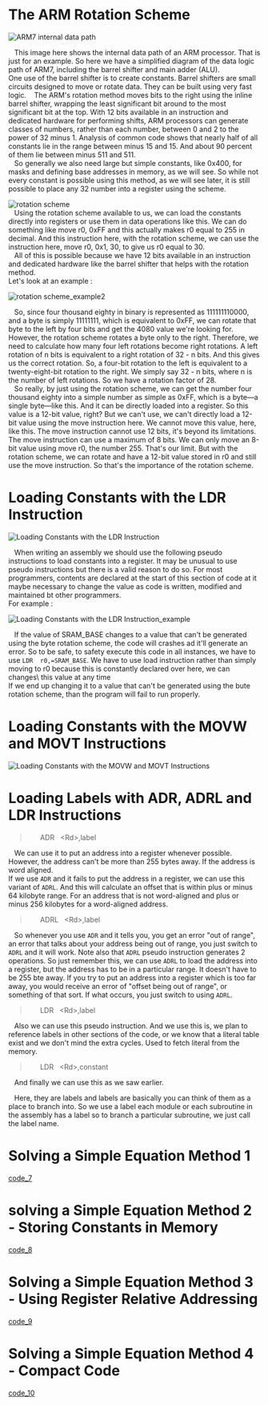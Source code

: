 # The ARM Rotation Scheme

![ARM7 internal data path](../Assets/Photos/ARM7%20internal%20data%20path.PNG)  

&nbsp;&nbsp;&nbsp;This image here shows the internal data path of an ARM processor. That is just for an example. So here we have a simplified diagram of the data logic path of ARM7, including the barrel shifter and main adder (ALU).  
One use of the barrel shifter is to create constants. Barrel shifters are small circuits designed to move or rotate data. They can be built using very fast logic. 
&nbsp;&nbsp;&nbsp;The ARM's rotation method moves bits to the right using the inline barrel shifter, wrapping the least significant bit around to the most significant bit at the top. With 12 bits available in an instruction and dedicated hardware for performing shifts, ARM processors can generate classes of numbers, rather than each number, between 0 and 2 to the power of 32 minus 1. Analysis of common code shows that nearly half of all constants lie in the range between minus 15 and 15. And about 90 percent of them lie between minus 511 and 511.  
&nbsp;&nbsp;&nbsp;So generally we also need large but simple constants, like 0x400, for masks and defining base addresses in memory, as we will see. So while not every constant is possible using this method, as we will see later, it is still possible to place any 32 number into a register using the scheme.

![rotation scheme](../Assets/Photos/rotation%20scheme_example1.PNG)  
&nbsp;&nbsp;&nbsp;Using the rotation scheme available to us, we can load the constants directly into registers or use them in data operations like this. We can do something like move r0, 0xFF and this actually makes r0 equal to 255 in decimal. And this instruction here, with the rotation scheme, we can use the instruction here, move r0, 0x1, 30, to give us r0 equal to 30.  
&nbsp;&nbsp;&nbsp;All of this is possible because we have 12 bits available in an instruction and dedicated hardware like the barrel shifter that helps with the rotation method.  
Let's look at an example :   

![rotation scheme_example2](../Assets/Photos/rotation%20scheme_example2.PNG)  

&nbsp;&nbsp;&nbsp;So, since four thousand eighty in binary is represented as 111111110000, and a byte is simply 11111111, which is equivalent to 0xFF, we can rotate that byte to the left by four bits and get the 4080 value we're looking for. However, the rotation scheme rotates a byte only to the right. Therefore, we need to calculate how many four left rotations become right rotations. A left rotation of n bits is equivalent to a right rotation of 32 - n bits. And this gives us the correct rotation. So, a four-bit rotation to the left is equivalent to a twenty-eight-bit rotation to the right. We simply say 32 - n bits, where n is the number of left rotations. So we have a rotation factor of 28.  
&nbsp;&nbsp;&nbsp;So really, by just using the rotation scheme, we can get the number four thousand eighty into a simple number as simple as 0xFF, which is a byte—a single byte—like this. And it can be directly loaded into a register. So this value is a 12-bit value, right? But we can't use, we can't directly load a 12-bit value using the move instruction here. We cannot move this value, here, like this. The move instruction cannot use 12 bits, it's beyond its limitations. The move instruction can use a maximum of 8 bits. We can only move an 8-bit value using move r0, the number 255. That's our limit. But with the rotation scheme, we can rotate and have a 12-bit value stored in r0 and still use the move instruction. So that's the importance of the rotation scheme.


# Loading Constants with the LDR Instruction

![Loading Constants with the LDR Instruction](../Assets/Photos/Loading%20Constants%20with%20the%20LDR%20Instruction.PNG)

&nbsp;&nbsp;&nbsp;When writing an assembly we should use the following pseudo instructions to load constants into a register. It may be unusual to use pseudo instructions but there is a valid reason to do so. For most programmers, contents are declared at the start of this section of code at it maybe necessary to change the value as code is written, modified and maintained bt other programmers.  
For example : 

![Loading Constants with the LDR Instruction_example](../Assets/Photos/Loading%20Constants%20with%20the%20LDR%20Instruction_example.PNG)

&nbsp;&nbsp;&nbsp;If the value of SRAM_BASE changes to a value that can't be generated using the byte rotation scheme, the code will crashes ad it'll generate an error. So to be safe, to safety execute this code in all instances, we have to use `LDR  r0,=SRAM_BASE`. We have to use load instruction rather than simply moving to r0 because this is constantly declared over here, we can changes\ this value at any time  
If we end up changing it to a value that can't be generated using the bute rotation scheme, than the program will fail to run properly.


# Loading Constants with the MOVW and MOVT Instructions

![Loading Constants with the MOVW and MOVT Instructions](../Assets/Photos/Loading%20Constants%20with%20the%20MOVW%20and%20MOVT%20Instructions.PNG)



# Loading Labels with ADR, ADRL and LDR Instructions

>&nbsp;&nbsp;&nbsp;&nbsp;&nbsp;&nbsp;ADR&nbsp;&nbsp;&nbsp;<R<Rd>d>,label  

&nbsp;&nbsp;&nbsp;We can use it to put an address into a register whenever possible. However, the address can't be more than 255 bytes away. If the address is word aligned.  
If we use `ADR` and it fails to put the address in a register, we can use this variant of `ADRL`. And this will calculate an offset that is within plus or minus 64 kilobyte range. For an address that is not word-aligned and plus or minus 256 kilobytes for a word-aligned address.  

>&nbsp;&nbsp;&nbsp;&nbsp;&nbsp;&nbsp;ADRL&nbsp;&nbsp;&nbsp;<R<Rd>d>,label    

&nbsp;&nbsp;&nbsp;So whenever you use `ADR` and it tells you, you get an error "out of range", an error that talks about your address being out of range, you just switch to `ADRL` and it will work. Note also that `ADRL` pseudo instruction generates 2 operations. So just remember this, we can use `ADRL` to load the address into a register, but the address has to be in a particular range. It doesn't have to be 255 bte away. If you try to put an address into a register which is too far away, you would receive an error of "offset being out of range", or something of that sort. If what occurs, you just switch to using `ADRL`.  

>&nbsp;&nbsp;&nbsp;&nbsp;&nbsp;&nbsp;LDR&nbsp;&nbsp;&nbsp;<R<Rd>d>,label  

&nbsp;&nbsp;&nbsp;Also we can use this pseudo instruction. And we use this is, we plan to reference labels in other sections of the code, or we know that a literal table exist and we don't mind the extra cycles. Used to fetch literal from the memory.  

>&nbsp;&nbsp;&nbsp;&nbsp;&nbsp;&nbsp;LDR&nbsp;&nbsp;&nbsp;<R<Rd>d>,constant  

&nbsp;&nbsp;&nbsp;And finally we can use this as we saw earlier.  
  

&nbsp;&nbsp;&nbsp;Here, they are labels and labels are basically you can think of them as a place to branch into. So we use a label each module or each subroutine in the assembly has a label so to branch a particular subroutine, we just call the label name.  


# Solving a Simple Equation Method 1

[code_7](../code_files/7_Solving%20a%20Simple%20Equation%20Method%201/main.s)

# solving a Simple Equation Method 2 - Storing Constants in Memory

[code_8](../code_files/8_solving%20a%20Simple%20Equation%20Method%202%20-%20Storing%20Constants%20in%20Memory/main.s)

# Solving a Simple Equation Method 3 - Using Register Relative Addressing

[code_9](../code_files/9_Solving%20a%20Simple%20Equation%20Method%203%20-%20Using%20Register%20Relative%20Addressing/main.s)

# Solving a Simple Equation Method 4 - Compact Code

[code_10](../code_files/10_Solving%20a%20Simple%20Equation%20Method%204%20-%20Compact%20Code/main.s)


